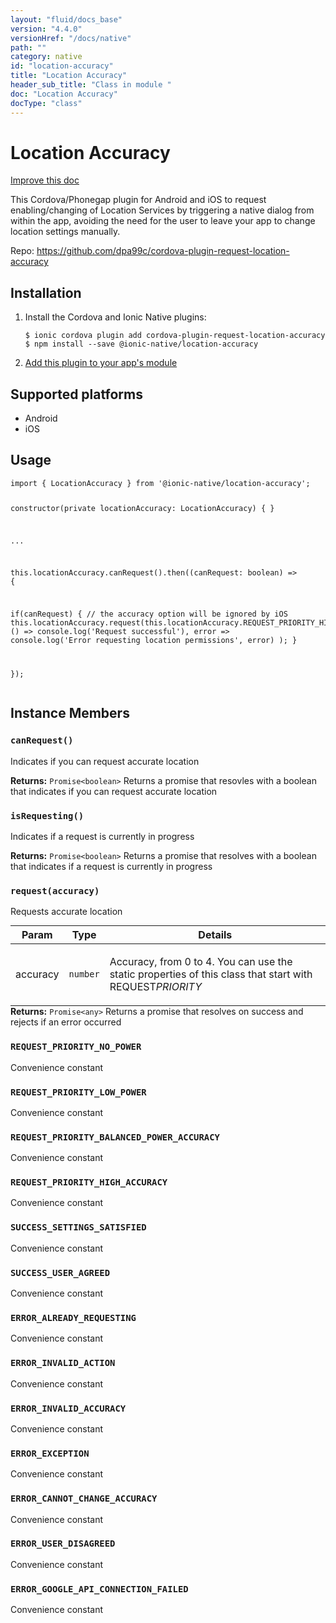 ```yaml
---
layout: "fluid/docs_base"
version: "4.4.0"
versionHref: "/docs/native"
path: ""
category: native
id: "location-accuracy"
title: "Location Accuracy"
header_sub_title: "Class in module "
doc: "Location Accuracy"
docType: "class"
---
```


<h1 class="api-title">Location Accuracy</h1>

<a class="improve-v2-docs" href="http://github.com/ionic-team/ionic-native/edit/master/src/@ionic-native/plugins/location-accuracy/index.ts#L1">
  Improve this doc
</a>







<p>This Cordova/Phonegap plugin for Android and iOS to request enabling/changing of Location Services by triggering a native dialog from within the app, avoiding the need for the user to leave your app to change location settings manually.</p>


<p>Repo:
  <a href="https://github.com/dpa99c/cordova-plugin-request-location-accuracy">
    https://github.com/dpa99c/cordova-plugin-request-location-accuracy
  </a>
</p>


<h2><a class="anchor" name="installation" href="#installation"></a>Installation</h2>
<ol class="installation">
  <li>Install the Cordova and Ionic Native plugins:<br>
    <pre><code class="nohighlight">$ ionic cordova plugin add cordova-plugin-request-location-accuracy
$ npm install --save @ionic-native/location-accuracy
</code></pre>
  </li>
  <li><a href="https://ionicframework.com/docs/native/#Add_Plugins_to_Your_App_Module">Add this plugin to your app's module</a></li>
</ol>



<h2><a class="anchor" name="platforms" href="#platforms"></a>Supported platforms</h2>
<ul>
  <li>Android</li><li>iOS</li>
</ul>






<h2><a class="anchor" name="usage" href="#usage"></a>Usage</h2>
<pre><code class="lang-typescript">import { LocationAccuracy } from &#39;@ionic-native/location-accuracy&#39;;

constructor(private locationAccuracy: LocationAccuracy) { }

...

this.locationAccuracy.canRequest().then((canRequest: boolean) =&gt; {

  if(canRequest) {
    // the accuracy option will be ignored by iOS
    this.locationAccuracy.request(this.locationAccuracy.REQUEST_PRIORITY_HIGH_ACCURACY).then(
      () =&gt; console.log(&#39;Request successful&#39;),
      error =&gt; console.log(&#39;Error requesting location permissions&#39;, error)
    );
  }

});
</code></pre>








<h2><a class="anchor" name="instance-members" href="#instance-members"></a>Instance Members</h2>
<h3><a class="anchor" name="canRequest" href="#canRequest"></a><code>canRequest()</code></h3>


Indicates if you can request accurate location


<div class="return-value" markdown="1">
  <i class="icon ion-arrow-return-left"></i>
  <b>Returns:</b> <code>Promise&lt;boolean&gt;</code> Returns a promise that resovles with a boolean that indicates if you can request accurate location
</div><h3><a class="anchor" name="isRequesting" href="#isRequesting"></a><code>isRequesting()</code></h3>


Indicates if a request is currently in progress


<div class="return-value" markdown="1">
  <i class="icon ion-arrow-return-left"></i>
  <b>Returns:</b> <code>Promise&lt;boolean&gt;</code> Returns a promise that resolves with a boolean that indicates if a request is currently in progress
</div><h3><a class="anchor" name="request" href="#request"></a><code>request(accuracy)</code></h3>




Requests accurate location
<table class="table param-table" style="margin:0;">
  <thead>
  <tr>
    <th>Param</th>
    <th>Type</th>
    <th>Details</th>
  </tr>
  </thead>
  <tbody>
  <tr>
    <td>
      accuracy</td>
    <td>
      <code>number</code>
    </td>
    <td>
      <p>Accuracy, from 0 to 4. You can use the static properties of this class that start with REQUEST<em>PRIORITY</em></p>
</td>
  </tr>
  </tbody>
</table>

<div class="return-value" markdown="1">
  <i class="icon ion-arrow-return-left"></i>
  <b>Returns:</b> <code>Promise&lt;any&gt;</code> Returns a promise that resolves on success and rejects if an error occurred
</div><h3><a class="anchor" name="REQUEST_PRIORITY_NO_POWER" href="#REQUEST_PRIORITY_NO_POWER"></a><code>REQUEST_PRIORITY_NO_POWER</code></h3>

Convenience constant


<h3><a class="anchor" name="REQUEST_PRIORITY_LOW_POWER" href="#REQUEST_PRIORITY_LOW_POWER"></a><code>REQUEST_PRIORITY_LOW_POWER</code></h3>

Convenience constant


<h3><a class="anchor" name="REQUEST_PRIORITY_BALANCED_POWER_ACCURACY" href="#REQUEST_PRIORITY_BALANCED_POWER_ACCURACY"></a><code>REQUEST_PRIORITY_BALANCED_POWER_ACCURACY</code></h3>

Convenience constant


<h3><a class="anchor" name="REQUEST_PRIORITY_HIGH_ACCURACY" href="#REQUEST_PRIORITY_HIGH_ACCURACY"></a><code>REQUEST_PRIORITY_HIGH_ACCURACY</code></h3>

Convenience constant


<h3><a class="anchor" name="SUCCESS_SETTINGS_SATISFIED" href="#SUCCESS_SETTINGS_SATISFIED"></a><code>SUCCESS_SETTINGS_SATISFIED</code></h3>

Convenience constant


<h3><a class="anchor" name="SUCCESS_USER_AGREED" href="#SUCCESS_USER_AGREED"></a><code>SUCCESS_USER_AGREED</code></h3>

Convenience constant


<h3><a class="anchor" name="ERROR_ALREADY_REQUESTING" href="#ERROR_ALREADY_REQUESTING"></a><code>ERROR_ALREADY_REQUESTING</code></h3>

Convenience constant


<h3><a class="anchor" name="ERROR_INVALID_ACTION" href="#ERROR_INVALID_ACTION"></a><code>ERROR_INVALID_ACTION</code></h3>

Convenience constant


<h3><a class="anchor" name="ERROR_INVALID_ACCURACY" href="#ERROR_INVALID_ACCURACY"></a><code>ERROR_INVALID_ACCURACY</code></h3>

Convenience constant


<h3><a class="anchor" name="ERROR_EXCEPTION" href="#ERROR_EXCEPTION"></a><code>ERROR_EXCEPTION</code></h3>

Convenience constant


<h3><a class="anchor" name="ERROR_CANNOT_CHANGE_ACCURACY" href="#ERROR_CANNOT_CHANGE_ACCURACY"></a><code>ERROR_CANNOT_CHANGE_ACCURACY</code></h3>

Convenience constant


<h3><a class="anchor" name="ERROR_USER_DISAGREED" href="#ERROR_USER_DISAGREED"></a><code>ERROR_USER_DISAGREED</code></h3>

Convenience constant


<h3><a class="anchor" name="ERROR_GOOGLE_API_CONNECTION_FAILED" href="#ERROR_GOOGLE_API_CONNECTION_FAILED"></a><code>ERROR_GOOGLE_API_CONNECTION_FAILED</code></h3>

Convenience constant








